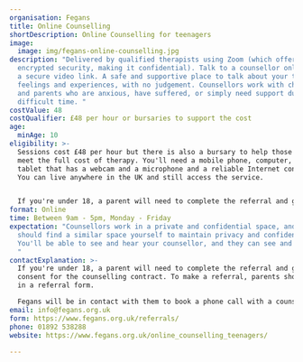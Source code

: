 ```yaml
---
organisation: Fegans
title: Online Counselling
shortDescription: Online Counselling for teenagers
image:
  image: img/fegans-online-counselling.jpg
description: "Delivered by qualified therapists using Zoom (which offers
  encrypted security, making it confidential). Talk to a counsellor online using
  a secure video link. A safe and supportive place to talk about your thoughts,
  feelings and experiences, with no judgement. Counsellors work with children
  and parents who are anxious, have suffered, or simply need support during a
  difficult time. "
costValue: 48
costQualifier: £48 per hour or bursaries to support the cost
age:
  minAge: 10
eligibility: >-
  Sessions cost £48 per hour but there is also a bursary to help those unable to
  meet the full cost of therapy. You'll need a mobile phone, computer, laptop or
  tablet that has a webcam and a microphone and a reliable Internet connection.
  You can live anywhere in the UK and still access the service. 


  If you're under 18, a parent will need to complete the referral and give their consent for the counselling contract. 
format: Online
time: Between 9am - 5pm, Monday - Friday
expectation: "Counsellors work in a private and confidential space, and you
  should find a similar space yourself to maintain privacy and confidentiality.
  You'll be able to see and hear your counsellor, and they can see and hear you.
  "
contactExplanation: >-
  If you're under 18, a parent will need to complete the referral and give their
  consent for the counselling contract. To make a referral, parents should fill
  in a referral form. 

  Fegans will be in contact with them to book a phone call with a counsellor to get further details. They will then be able to book your first session. 
email: info@fegans.org.uk
form: https://www.fegans.org.uk/referrals/
phone: 01892 538288
website: https://www.fegans.org.uk/online_counselling_teenagers/
 
---
```

